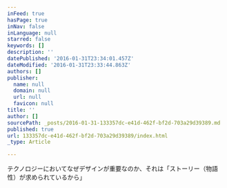 ```yaml
---
inFeed: true
hasPage: true
inNav: false
inLanguage: null
starred: false
keywords: []
description: ''
datePublished: '2016-01-31T23:34:01.457Z'
dateModified: '2016-01-31T23:33:44.863Z'
authors: []
publisher:
  name: null
  domain: null
  url: null
  favicon: null
title: ''
author: []
sourcePath: _posts/2016-01-31-133357dc-e41d-462f-bf2d-703a29d39389.md
published: true
url: 133357dc-e41d-462f-bf2d-703a29d39389/index.html
_type: Article

---
```

テクノロジーにおいてなぜデザインが重要なのか、それは「ストーリー（物語性）が求められているから」